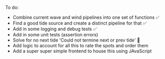 To do:
- Combine current wave and wind pipelines into one set of functions ✅
- Find a good tide source and create a distinct pipeline for that ✅
- Add in some logging and debug tests ✅
- Add in some unit tests (assertion errors)
- Solve for no next tide 'Could not termine next or prev tide' 🐞
- Add logic to account for all this to rate the spots and order them 
- Add a super super simple frontend to house this using JAvaScript